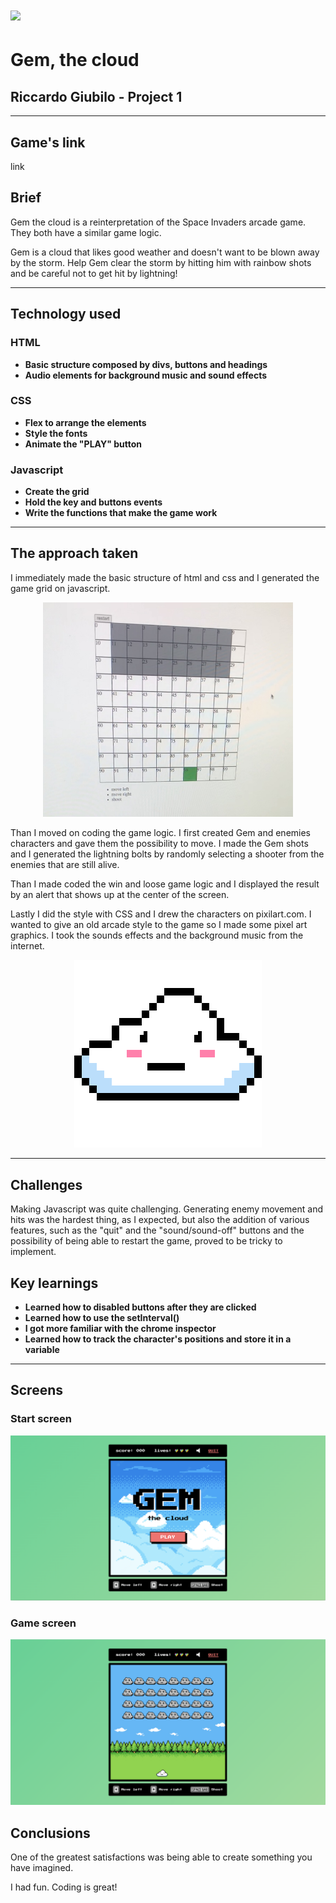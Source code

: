 # ![](https://ga-dash.s3.amazonaws.com/production/assets/logo-9f88ae6c9c3871690e33280fcf557f33.png)
# Gem, the cloud
## Riccardo Giubilo - Project 1

---
## Game's link
link

## Brief
Gem the cloud is a reinterpretation of the Space Invaders arcade game. They both have a similar game logic. 

Gem is a cloud that likes good weather and doesn't want to be blown away by the storm. 
Help Gem clear the storm by hitting him with rainbow shots and be careful not to get hit by lightning!

---
## Technology used

### HTML
* **Basic structure composed by divs, buttons and headings**
* **Audio elements for background music and sound effects**

### CSS
* **Flex to arrange the elements**
* **Style the fonts**
* **Animate the "PLAY" button**

### Javascript
* **Create the grid**
* **Hold the key and buttons events**
* **Write the functions that make the game work**

---
## The approach taken

I immediately made the basic structure of html and css and I generated the game grid on javascript. 
<p align="center">
<img src="readme-images/grid.jpg" width="400">
</p>

Than I moved on coding the game logic.
I first created Gem and enemies characters and gave them the possibility to move.
I made the Gem shots and I generated the lightning bolts by randomly selecting a shooter from the enemies that are still alive. 

Than I made coded the win and loose game logic and I displayed the result by an alert that shows up at the center of the screen.



Lastly I did the style with CSS and I drew the characters on pixilart.com. 
I wanted to give an old arcade style to the game so I made some pixel art graphics. 
I took the sounds effects and the background music from the internet. 
<p align="center">
<img src="assets/gem.png">
</p>

---
## Challenges

Making Javascript was quite challenging. Generating enemy movement and hits was the hardest thing, as I expected, but also the addition of various features, such as the "quit" and the "sound/sound-off" buttons and the possibility of being able to restart the game, proved to be tricky to implement. 

## Key learnings
* **Learned how to disabled buttons after they are clicked**
* **Learned how to use the setInterval()**
* **I got more familiar with the chrome inspector**
* **Learned how to track the character's positions and store it in a variable**

---

## Screens
### Start screen
![](readme-images/Screenshot-one.png)


### Game screen
![](readme-images/Screenshot%20-two.png)

## Conclusions

One of the greatest satisfactions was being able to create something you have imagined. 

I had fun.
Coding is great!

